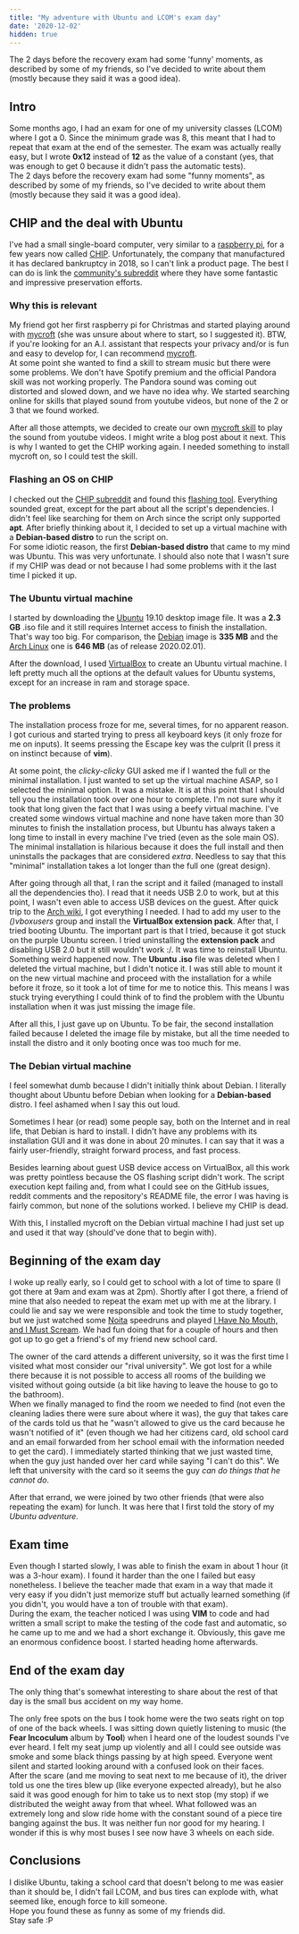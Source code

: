 ```yaml
---
title: "My adventure with Ubuntu and LCOM's exam day"
date: '2020-12-02'
hidden: true
---
```


The 2 days before the recovery exam had some 'funny' moments, as described by some of my friends, so I've decided to write about them (mostly because they said it was a good idea).

## Intro

Some months ago, I had an exam for one of my university classes (LCOM) where I
got a 0. Since the minimum grade was 8, this meant that I had to repeat that
exam at the end of the semester. The exam was actually really easy, but I wrote
**0x12** instead of **12** as the value of a constant (yes, that was enough to
get 0 because it didn't pass the automatic tests).  
 The 2 days before the recovery exam had some "funny moments", as described by some
of my friends, so I've decided to write about them (mostly because they said it was
a good idea).

## CHIP and the deal with Ubuntu

I've had a small single-board computer, very similar to a
[raspberry pi](https://www.raspberrypi.org), for a few years now called
[CHIP](<https://en.wikipedia.org/wiki/CHIP_(computer)>). Unfortunately, the
company that manufactured it has declared bankruptcy in 2018, so I can't link a
product page. The best I can do is link the
[community's subreddit](https://www.reddit.com/r/ChipCommunity/) where they have
some fantastic and impressive preservation efforts.

### Why this is relevant

My friend got her first raspberry pi for Christmas and started playing around
with [mycroft](https://mycroft.ai/) (she was unsure about where to start, so I
suggested it). BTW, if you're looking for an A.I. assistant that respects your
privacy and/or is fun and easy to develop for, I can recommend
[mycroft](https://mycroft.ai/).  
 At some point she wanted to find a skill to stream music but there were some problems.
We don't have Spotify premium and the official Pandora skill was not working properly.
The Pandora sound was coming out distorted and slowed down, and we have no idea why.
We started searching online for skills that played sound from youtube videos, but
none of the 2 or 3 that we found worked.

After all those attempts, we decided to create our own
[mycroft skill](https://github.com/JoaoCostaIFG/mycroft-youtubedl-skill) to play
the sound from youtube videos. I might write a blog post about it next. This is
why I wanted to get the CHIP working again. I needed something to install
mycroft on, so I could test the skill.

### Flashing an OS on CHIP

I checked out the [CHIP subreddit](https://www.reddit.com/r/ChipCommunity/) and
found this [flashing tool](https://github.com/Thore-Krug/Flash-CHIP). Everything
sounded great, except for the part about all the script's dependencies. I didn't
feel like searching for them on Arch since the script only supported **apt**.
After briefly thinking about it, I decided to set up a virtual machine with a
**Debian-based distro** to run the script on.  
 For some idiotic reason, the first **Debian-based distro** that came to my mind
was Ubuntu. This was very unfortunate. I should also note that I wasn't sure if my
CHIP was dead or not because I had some problems with it the last time I picked it
up.

### The Ubuntu virtual machine

I started by downloading the [Ubuntu](https://ubuntu.com) 19.10 desktop image
file. It was a **2.3 GB** .iso file and it still requires Internet access to
finish the installation. That's way too big. For comparison, the
[Debian](https://www.Debian.org) image is **335 MB** and the
[Arch Linux](https://www.archlinux.org) one is **646 MB** (as of release
2020.02.01).

After the download, I used [VirtualBox](https://www.virtualbox.org/) to create
an Ubuntu virtual machine. I left pretty much all the options at the default
values for Ubuntu systems, except for an increase in ram and storage space.

### The problems

The installation process froze for me, several times, for no apparent reason. I
got curious and started trying to press all keyboard keys (it only froze for me
on inputs). It seems pressing the Escape key was the culprit (I press it on
instinct because of **vim**).

At some point, the _clicky-clicky_ GUI asked me if I wanted the full or the
minimal installation. I just wanted to set up the virtual machine ASAP, so I
selected the minimal option. It was a mistake. It is at this point that I should
tell you the installation took over one hour to complete. I'm not sure why it
took that long given the fact that I was using a beefy virtual machine. I've
created some windows virtual machine and none have taken more than 30 minutes to
finish the installation process, but Ubuntu has always taken a long time to
install in every machine I've tried (even as the sole main OS).  
 The minimal installation is hilarious because it does the full install and then
uninstalls the packages that are considered _extra_. Needless to say that this "minimal"
installation takes a lot longer than the full one (great design).

After going through all that, I ran the script and it failed (managed to install
all the dependencies tho). I read that it needs USB 2.0 to work, but at this
point, I wasn't even able to access USB devices on the guest. After quick trip
to the
[Arch wiki](https://wiki.archlinux.org/index.php/VirtualBox#Accessing_host_USB_devices_in_guest),
I got everything I needed. I had to add my user to the _()vboxusers_ group and
install the **VirtualBox extension pack**. After that, I tried booting Ubuntu.
The important part is that I tried, because it got stuck on the purple Ubuntu
screen. I tried uninstalling the **extension pack** and disabling USB 2.0 but it
still wouldn't work :/. It was time to reinstall Ubuntu.  
 Something weird happened now. The **Ubuntu .iso** file was deleted when I deleted
the virtual machine, but I didn't notice it. I was still able to mount it on the
new virtual machine and proceed with the installation for a while before it froze,
so it took a lot of time for me to notice this. This means I was stuck trying everything
I could think of to find the problem with the Ubuntu installation when it was just
missing the image file.

After all this, I just gave up on Ubuntu. To be fair, the second installation
failed because I deleted the image file by mistake, but all the time needed to
install the distro and it only booting once was too much for me.

### The Debian virtual machine

I feel somewhat dumb because I didn't initially think about Debian. I literally
thought about Ubuntu before Debian when looking for a **Debian-based** distro. I
feel ashamed when I say this out loud.

Sometimes I hear (or read) some people say, both on the Internet and in real
life, that Debian is hard to install. I didn't have any problems with its
installation GUI and it was done in about 20 minutes. I can say that it was a
fairly user-friendly, straight forward process, and fast process.

Besides learning about guest USB device access on VirtualBox, all this work was
pretty pointless because the OS flashing script didn't work. The script
execution kept failing and, from what I could see on the GitHub issues, reddit
comments and the repository's README file, the error I was having is fairly
common, but none of the solutions worked. I believe my CHIP is dead.

With this, I installed mycroft on the Debian virtual machine I had just set up
and used it that way (should've done that to begin with).

## Beginning of the exam day

I woke up really early, so I could get to school with a lot of time to spare (I
got there at 9am and exam was at 2pm). Shortly after I got there, a friend of
mine that also needed to repeat the exam met up with me at the library. I could
lie and say we were responsible and took the time to study together, but we just
watched some [Noita](https://noitagame.com/) speedruns and played
[I Have No Mouth, and I Must Scream](https://en.wikipedia.org/wiki/I_Have_No_Mouth,_and_I_Must_Scream).
We had fun doing that for a couple of hours and then got up to go get a friend's
of my friend new school card.

The owner of the card attends a different university, so it was the first time I
visited what most consider our "rival university". We got lost for a while there
because it is not possible to access all rooms of the building we visited
without going outside (a bit like having to leave the house to go to the
bathroom).  
 When we finally managed to find the room we needed to find (not even the cleaning
ladies there were sure about where it was), the guy that takes care of the cards
told us that he "wasn't allowed to give us the card because he wasn't notified of
it" (even though we had her citizens card, old school card and an email forwarded
from her school email with the information needed to get the card). I immediately
started thinking that we just wasted time, when the guy just handed over her card
while saying "I can't do this". We left that university with the card so it seems
the guy _can do things that he cannot do_.

After that errand, we were joined by two other friends (that were also repeating
the exam) for lunch. It was here that I first told the story of my _Ubuntu
adventure_.

## Exam time

Even though I started slowly, I was able to finish the exam in about 1 hour (it
was a 3-hour exam). I found it harder than the one I failed but easy
nonetheless. I believe the teacher made that exam in a way that made it very
easy if you didn't just memorize stuff but actually learned something (if you
didn't, you would have a ton of trouble with that exam).  
 During the exam, the teacher noticed I was using **VIM** to code and had written
a small script to make the testing of the code fast and automatic, so he came up
to me and we had a short exchange it. Obviously, this gave me an enormous confidence
boost. I started heading home afterwards.

## End of the exam day

The only thing that's somewhat interesting to share about the rest of that day
is the small bus accident on my way home.

The only free spots on the bus I took home were the two seats right on top of
one of the back wheels. I was sitting down quietly listening to music (the
**Fear Incoculum** album by **Tool**) when I heard one of the loudest sounds
I've ever heard. I felt my seat jump up violently and all I could see outside
was smoke and some black things passing by at high speed. Everyone went silent
and started looking around with a confused look on their faces.  
 After the scare (and me moving to seat next to me because of it), the driver told
us one the tires blew up (like everyone expected already), but he also said it was
good enough for him to take us to next stop (my stop) if we distributed the weight
away from that wheel. What followed was an extremely long and slow ride home with
the constant sound of a piece tire banging against the bus. It was neither fun nor
good for my hearing. I wonder if this is why most buses I see now have 3 wheels on
each side.

## Conclusions

I dislike Ubuntu, taking a school card that doesn't belong to me was easier than
it should be, I didn't fail LCOM, and bus tires can explode with, what seemed
like, enough force to kill someone.  
 Hope you found these as funny as some of my friends did.  
 Stay safe :P